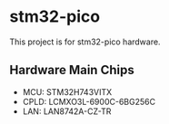 # stm32-pico

This project is for stm32-pico hardware.

## Hardware Main Chips

- MCU: STM32H743VITX
- CPLD: LCMXO3L-6900C-6BG256C
- LAN: LAN8742A-CZ-TR

